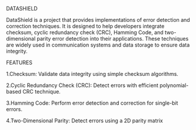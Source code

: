 DATASHIELD

DataShield is a project that provides implementations of error detection and correction techniques. It is designed to help developers integrate checksum, cyclic redundancy check (CRC), Hamming Code, and two-dimensional parity error detection into their applications. These techniques are widely used in communication systems and data storage to ensure data integrity.

FEATURES

1.Checksum: Validate data integrity using simple checksum algorithms.

2.Cyclic Redundancy Check (CRC): Detect errors with efficient polynomial-based CRC technique.

3.Hamming Code: Perform error detection and correction for single-bit errors.

4.Two-Dimensional Parity: Detect errors using a 2D parity matrix
